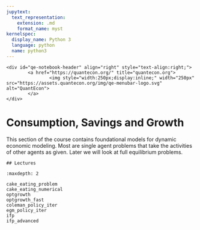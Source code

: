 ```yaml
---
jupytext:
  text_representation:
    extension: .md
    format_name: myst
kernelspec:
  display_name: Python 3
  language: python
  name: python3
---
```


```{raw} html
<div id="qe-notebook-header" align="right" style="text-align:right;">
        <a href="https://quantecon.org/" title="quantecon.org">
                <img style="width:250px;display:inline;" width="250px" src="https://assets.quantecon.org/img/qe-menubar-logo.svg" alt="QuantEcon">
        </a>
</div>
```

# Consumption, Savings and Growth

This section of the course contains foundational models for dynamic economic
modeling.   Most are single agent problems that take the activities of other
agents as given.  Later we will look at full equilibrium problems.

```{only} html
## Lectures
```

```{toctree}
:maxdepth: 2

cake_eating_problem
cake_eating_numerical
optgrowth
optgrowth_fast
coleman_policy_iter
egm_policy_iter
ifp
ifp_advanced
```

